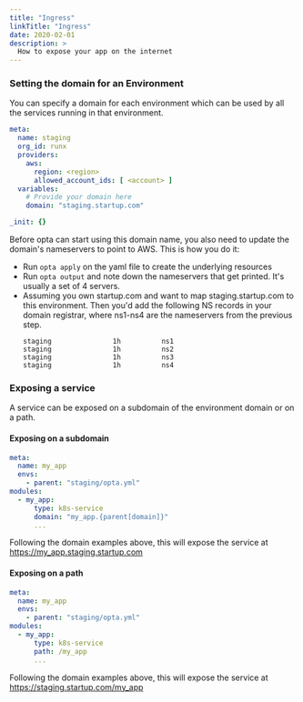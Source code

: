 ```yaml
---
title: "Ingress"
linkTitle: "Ingress"
date: 2020-02-01
description: >
  How to expose your app on the internet
---
```


### Setting the domain for an Environment
You can specify a domain for each environment which can be used by all 
the services running in that environment.

```yaml
meta:
  name: staging
  org_id: runx
  providers:
    aws:
      region: <region>
      allowed_account_ids: [ <account> ]
  variables:
    # Provide your domain here
    domain: "staging.startup.com"

_init: {}
```

Before opta can start using this domain name, you also need to update the domain's nameservers to point to AWS. This is how you do it:
- Run `opta apply` on the yaml file to create the underlying resources
- Run `opta output` and note down the nameservers that get printed. It's usually a set of 4 servers.
- Assuming you own startup.com and want to map staging.startup.com to this environment. Then you'd add the following NS records in your domain registrar, where ns1-ns4 are the nameservers from the previous step.
  ```
  staging				1h			ns1
  staging				1h			ns2
  staging				1h			ns3
  staging				1h			ns4
  ```
### Exposing a service

A service can be exposed on a subdomain of the environment domain or on a path.

#### Exposing on a subdomain

```yaml
meta:
  name: my_app 
  envs:
    - parent: "staging/opta.yml"
modules:
  - my_app:
      type: k8s-service
      domain: "my_app.{parent[domain]}"
      ...
```

Following the domain examples above, this will expose the service at https://my_app.staging.startup.com


#### Exposing on a path

```yaml
meta:
  name: my_app 
  envs:
    - parent: "staging/opta.yml"
modules:
  - my_app:
      type: k8s-service
      path: /my_app
      ...
```

Following the domain examples above, this will expose the service at https://staging.startup.com/my_app
